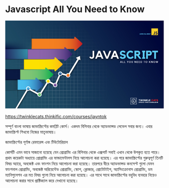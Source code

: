# Javascript All You Need to Know
![Cover Image](image.png)

https://twinklecats.thinkific.com/courses/jayntok

সম্পূর্ণ বাংলা ভাষায় জাভাস্ক্রিপ্টের কমপ্লিট কোর্স। একদম বিগিনার থেকে অ্যাডভান্সড লেভেল সবার জন্য। এবার জাভাস্ক্রিপ্ট শিখবো নিজের মাতৃভাষায়।


জাভাস্ক্রিপ্টের পূর্ণাঙ্গ রেফারেন্স এবং টিউটোরিয়াল


কোর্সটি এমন ভাবে সাজানো হয়েছে যেন প্রোগ্রামিং এর বিগিনার থেকে এক্সপার্ট সবাই এখান থেকে উপকৃত হতে পারে। প্রথম কয়েকটা অধ্যায়ে প্রোগ্রামিং এর ফান্ডামেন্টালস নিয়ে আলোচনা করা হয়েছে। এর পরে জাভাস্ক্রিপ্টের গুরুত্বপূর্ণ তিনটি বিষয় অ্যারে, অবজেক্ট এবং ফাংশন নিয়ে আলোচনা করা হয়েছে। তারপরে ধীরে অ্যাডভান্সড কনসেপ্ট গুলো যেমন ফাংশনাল প্রোগ্রামিং, অবজেক্ট অরিয়েন্টেড প্রোগ্রামিং, স্কোপ, ক্লোজার, প্রোটোটাইপ, অ্যাসিংক্রোনাস প্রোগ্রামিং, ডম ম্যানিপুলেশন এর মত বিষয় গুলো নিয়ে আলোচনা করা হয়েছে। এর সাথে সাথে জাভাস্ক্রিপ্টের বহুবিধ ব্যবহার নিয়েও আলোচনা করার সাথে প্রাক্টিক্যাল করে দেখানো হয়েছে।